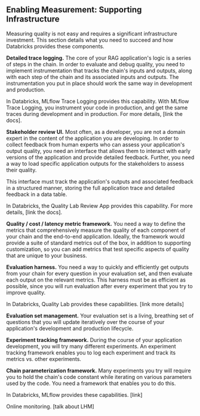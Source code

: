 ## Enabling Measurement: Supporting Infrastructure

Measuring quality is not easy and requires a significant infrastructure investment. This section details what you need to succeed and how Databricks provides these components.

**Detailed trace logging.** The core of your RAG application's logic is a series of steps in the chain. In order to evaluate and debug quality, you need to implement instrumentation that tracks the chain's inputs and outputs, along with each step of the chain and its associated inputs and outputs. The instrumentation you put in place should work the same way in development and production.

In Databricks, MLflow Trace Logging provides this capability. With MLflow Trace Logging, you instrument your code in production, and get the same traces during development and in production. For more details, [link the docs].

**Stakeholder review UI.** Most often, as a developer, you are not a domain expert in the content of the application you are developing. In order to collect feedback from human experts who can assess your application's output quality, you need an interface that allows them to interact with early versions of the application and provide detailed feedback. Further, you need a way to load specific application outputs for the stakeholders to assess their quality.

This interface must track the application's outputs and associated feedback in a structured manner, storing the full application trace and detailed feedback in a data table.

In Databricks, the Quality Lab Review App provides this capability. For more details, [link the docs].

**Quality / cost / latency metric framework.** You need a way to define the metrics that comprehensively measure the quality of each component of your chain and the end-to-end application. Ideally, the framework would provide a suite of standard metrics out of the box, in addition to supporting customization, so you can add metrics that test specific aspects of quality that are unique to your business.

**Evaluation harness.** You need a way to quickly and efficiently get outputs from your chain for every question in your evaluation set, and then evaluate each output on the relevant metrics. This harness must be as efficient as possible, since you will run evaluation after every experiment that you try to improve quality.

In Databricks, Quality Lab provides these capabilities. [link more details]

**Evaluation set management.** Your evaluation set is a living, breathing set of questions that you will update iteratively over the course of your application's development and production lifecycle.

**Experiment tracking framework.** During the course of your application development, you will try many different experiments. An experiment tracking framework enables you to log each experiment and track its metrics vs. other experiments.

**Chain parameterization framework.** Many experiments you try will require you to hold the chain's code constant while iterating on various parameters used by the code. You need a framework that enables you to do this.

In Databricks, MLflow provides these capabilities. [link]

Online monitoring. [talk about LHM]
